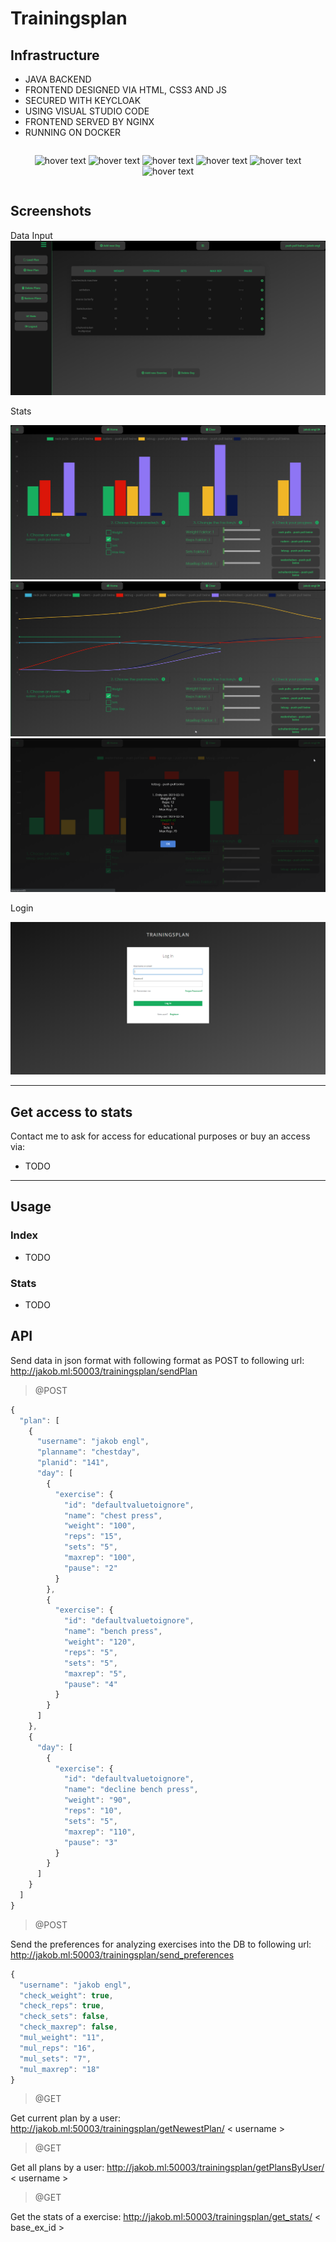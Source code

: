 # Trainingsplan

## Infrastructure ##

* JAVA BACKEND <br/>
* FRONTEND DESIGNED VIA HTML, CSS3 AND JS<br/>
* SECURED WITH KEYCLOAK<br/>
* USING VISUAL STUDIO CODE<br/>
* FRONTEND SERVED BY NGINX<br/>
* RUNNING ON DOCKER<br/>

<div style="display:table-cell; vertical-align:middle; text-align:center">
	<p>
 	<img src="https://cdn-images-1.medium.com/max/2600/1*l4xICbIIYlz1OTymWCoUTw.jpeg" width="140" title="hover text">
  	<img src="https://www.cbronline.com/wp-content/uploads/2016/06/Java.png" width="140" title="hover text">
	<img src="https://cdn-images-1.medium.com/max/1600/1*fK7U56Q-MRzEkuWHmMRn1Q.png" width="140" title="hover text">
	<img src="https://encrypted-tbn0.gstatic.com/images?q=tbn:ANd9GcTtQSGh0yCrRRhfzku93O-RQeTF7Ey3WEB60cFUlUVxqSwEWF_A" width="140" title="hover text">
	<img src="https://assets.t3n.sc/news/wp-content/uploads/2016/03/nginx-hoster-featured-620x349.jpg?auto=format&h=349&ixlib=php-2.1.1&w=620" width="140" title="hover text">
		<img src="https://www.docker.com/sites/default/files/social/docker_facebook_share.png" width="140" title="hover text">
	</p>
</div>

## Screenshots ##
Data Input
![alt text](https://raw.githubusercontent.com/jkbngl/trainingsplan/master/pictures/oOLGYnu%20-%20Imgur.png)


Stats

![alt text](https://raw.githubusercontent.com/jkbngl/trainingsplan/master/pictures/new_chart_with_dates.png)
![alt text](https://raw.githubusercontent.com/jkbngl/trainingsplan/master/pictures/new_chart_with_dates_line.png)
![alt text](https://raw.githubusercontent.com/jkbngl/trainingsplan/master/pictures/barchart_with_check_progess_dialog.png)


Login

![alt text](https://raw.githubusercontent.com/jkbngl/trainingsplan/master/pictures/login_personalized.png)
- - - -
## Get access to stats ##

Contact me to ask for access for educational purposes or buy an access via:
* TODO

- - - -

## Usage ##

### Index ###

* TODO


### Stats ###

* TODO


## API ##

Send data in json format with following format as POST to following url: http://jakob.ml:50003/trainingsplan/sendPlan
> @POST
```javascript
{
  "plan": [
    {
      "username": "jakob engl",
      "planname": "chestday",
      "planid": "141",
      "day": [
        {
          "exercise": {
            "id": "defaultvaluetoignore",
            "name": "chest press",
            "weight": "100",
            "reps": "15",
            "sets": "5",
            "maxrep": "100",
            "pause": "2"
          }
        },
        {
          "exercise": {
            "id": "defaultvaluetoignore",
            "name": "bench press",
            "weight": "120",
            "reps": "5",
            "sets": "5",
            "maxrep": "5",
            "pause": "4"
          }
        }
      ]
    },
    {
      "day": [
        {
          "exercise": {
            "id": "defaultvaluetoignore",
            "name": "decline bench press",
            "weight": "90",
            "reps": "10",
            "sets": "5",
            "maxrep": "110",
            "pause": "3"
          }
        }
      ]
    }
  ]
}
```
> @POST

Send the preferences for analyzing exercises into the DB to following url: http://jakob.ml:50003/trainingsplan/send_preferences
```javascript
{
  "username": "jakob engl",
  "check_weight": true,
  "check_reps": true,
  "check_sets": false,
  "check_maxrep": false,
  "mul_weight": "11",
  "mul_reps": "16",
  "mul_sets": "7",
  "mul_maxrep": "18"
}
```
> @GET

Get current plan by a user: http://jakob.ml:50003/trainingsplan/getNewestPlan/ < username >

> @GET

Get all plans by a user: http://jakob.ml:50003/trainingsplan/getPlansByUser/ < username >

> @GET

Get the stats of a exercise: http://jakob.ml:50003/trainingsplan/get_stats/ < base_ex_id >
